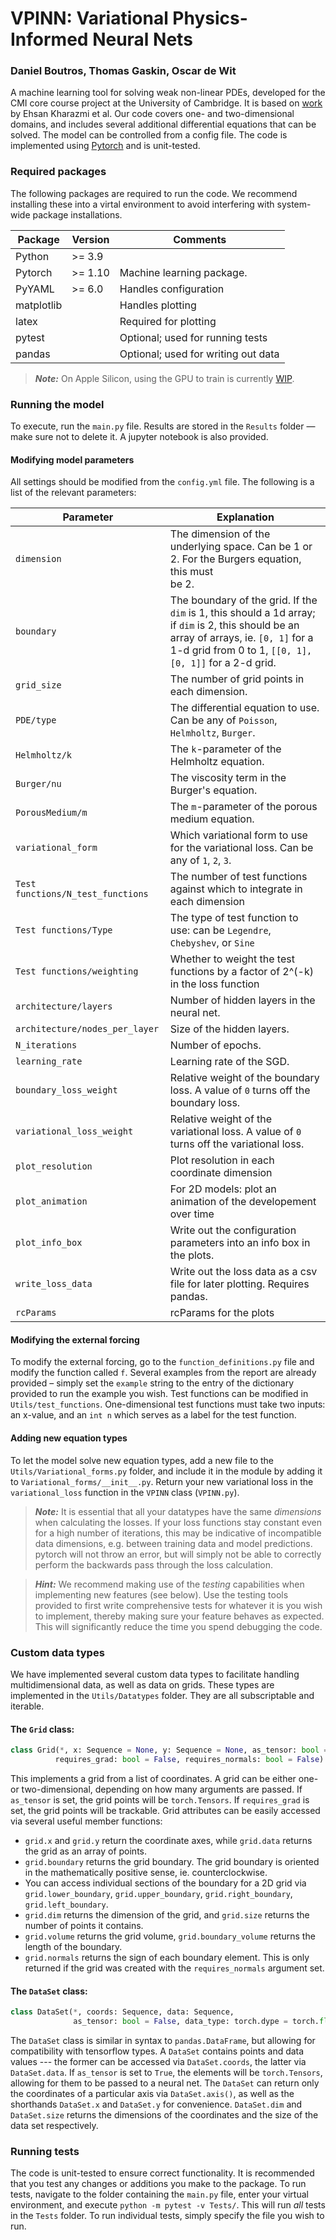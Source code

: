 # VPINN: Variational Physics-Informed Neural Nets 
### Daniel Boutros, Thomas Gaskin, Oscar de Wit

A machine learning tool for solving weak non-linear PDEs, developed for the CMI
core course project at the University of Cambridge. It is based on [work](https://doi.org/10.1016/j.cma.2020.113547)
by Ehsan Kharazmi et al. Our code covers one- and two-dimensional domains,
and includes several additional differential equations that can be solved. The model can be controlled from a config file.
The code is implemented using [Pytorch](https://pytorch.org/tutorials/) and is unit-tested.


### Required packages

The following packages are required to run the code. We recommend installing these
into a virtal environment to avoid interfering with system-wide package installations.

| Package    | Version  | Comments                            |
|------------|----------|-------------------------------------|
| Python     | \>= 3.9  |                                     |
| Pytorch    | \>= 1.10 | Machine learning package.           |
| PyYAML     | \>= 6.0  | Handles configuration               |
| matplotlib |          | Handles plotting                    |
| latex      |          | Required for plotting               |
| pytest     |          | Optional; used for running tests    |
| pandas     |          | Optional; used for writing out data |

> **_Note:_**  On Apple Silicon, using the GPU to train is currently [WIP](https://github.com/pytorch/pytorch/issues/47702).
>
### Running the model
To execute, run the `main.py` file. Results are stored in the `Results` folder — make sure not to delete it.
A jupyter notebook is also provided.
#### Modifying model parameters
All settings should be modified from the `config.yml` file. The following is a list of the relevant parameters:

| Parameter                         | Explanation                                                                                                                                                                                                |
|-----------------------------------|------------------------------------------------------------------------------------------------------------------------------------------------------------------------------------------------------------|
| `dimension`                       | The dimension of the underlying space. Can be 1 or 2. For the Burgers equation, this must <br/>be 2.                                                                                                       |
| `boundary`                        | The boundary of the grid. If the `dim` is 1, this should a 1d array; if `dim` is 2, this should be an array of arrays, ie. ```[0, 1]``` for a 1-d grid from 0 to 1, ```[[0, 1], [0, 1]]``` for a 2-d grid. |
| `grid_size`                       | The number of grid points in each dimension.                                                                                                                                                               |
| `PDE/type`                        | The differential equation to use. Can be any of `Poisson`, `Helmholtz`, `Burger`.                                                                                                                          |
| `Helmholtz/k`                     | The `k`-parameter of the Helmholtz equation.                                                                                                                                                               |
| `Burger/nu`                       | The viscosity term in the Burger's equation.                                                                                                                                                               |
| `PorousMedium/m`                  | The `m`-parameter of the porous medium equation.                                                                                                                                                           |
| `variational_form`                | Which variational form to use for the variational loss. Can be any of `1`, `2`, `3`.                                                                                                                       |
| `Test functions/N_test_functions` | The number of test functions against which to integrate in each dimension                                                                                                                                  |
| `Test functions/Type`             | The type of test function to use: can be `Legendre`, `Chebyshev`, or `Sine`                                                                                                                                |
| `Test functions/weighting`        | Whether to weight the test functions by a factor of 2^(-k) in the loss function                                                                                                                            |
| `architecture/layers`             | Number of hidden layers in the neural net.                                                                                                                                                                 |
| `architecture/nodes_per_layer`    | Size of the hidden layers.                                                                                                                                                                                 |
| `N_iterations`                    | Number of epochs.                                                                                                                                                                                          |
| `learning_rate`                   | Learning rate of the SGD.                                                                                                                                                                                  |
| `boundary_loss_weight`            | Relative weight of the boundary loss. A value of `0` turns off the boundary loss.                                                                                                                          |
| `variational_loss_weight`         | Relative weight of the variational loss. A value of `0` turns off the variational loss.                                                                                                                    |
| `plot_resolution`                 | Plot resolution in each coordinate dimension                                                                                                                                                               |
| `plot_animation`                  | For 2D models: plot an animation of the developement over time                                                                                                                                             |
| `plot_info_box`                   | Write out the configuration parameters into an info box in the plots.                                                                                                                                      |
| `write_loss_data`                 | Write out the loss data as a csv file for later plotting. Requires pandas.                                                                                                                                 |
| `rcParams`                        | rcParams for the plots                                                                                                                                                                                     |

#### Modifying the external forcing
To modify the external forcing, go to the `function_definitions.py` file and modify the function called `f`. Several 
examples from the report are already provided – simply set the `example` string to the entry of the dictionary 
provided to run the example you wish. Test functions can be modified in `Utils/test_functions`. One-dimensional 
test functions must take two inputs: an x-value, and an `int n` which serves as
a label for the test function.

#### Adding new equation types
To let the model solve new equation types, add a new file to the `Utils/Variational_forms.py` folder, and include it in the
module by adding it to `Variational_forms/__init__.py`. Return your new
variational loss in the `variational_loss` function in the `VPINN` class (`VPINN.py`).

> **_Note:_** It is essential that all your datatypes have the same _dimensions_ when calculating
> the losses. If your loss functions stay constant even for a high number of iterations,
> this may be indicative of incompatible data dimensions, e.g. between training data and model
> predictions. pytorch will not throw an error, but will simply not be able to correctly perform
> the backwards pass through the loss calculation.

> **_Hint:_** We recommend making use of the _testing_ capabilities when implementing new
> features (see below). Use the testing tools provided to first write comprehensive tests for whatever it is you wish to implement,
> thereby making sure your feature behaves as expected. This will significantly reduce the time you
> spend debugging the code.
>
### Custom data types

We have implemented several custom data types to facilitate handling
multidimensional data, as well as data on grids. These types are implemented in the `Utils/Datatypes`
folder. They are all subscriptable and iterable.

#### The `Grid` class:
```python
class Grid(*, x: Sequence = None, y: Sequence = None, as_tensor: bool = True, dtype=torch.float,
          requires_grad: bool = False, requires_normals: bool = False)
```
This implements a grid from a list of coordinates. A grid can be either one- or two-dimensional,
depending on how many arguments are passed. If ```as_tensor``` is set, 
the grid points will be `torch.Tensors`. If `requires_grad` is set, the
grid points will be trackable. Grid attributes can be easily accessed via several useful
member functions: 

- ```grid.x``` and ```grid.y``` return the coordinate axes, while ```grid.data```
returns the grid as an array of points. 
- ```grid.boundary``` returns the grid boundary. The grid boundary is oriented in the mathematically positive sense, ie. counterclockwise.
- You can access individual sections of the boundary for a 2D grid via 
```grid.lower_boundary```, ```grid.upper_boundary```, ```grid.right_boundary```, ```grid.left_boundary```.
- ```grid.dim``` returns the
dimension of the grid, and ```grid.size``` returns the number of points it contains. 
- ``grid.volume`` returns the grid volume, ```grid.boundary_volume``` returns the 
length of the boundary.
- ```grid.normals``` returns the sign of each boundary element. This is only returned
if the grid was created with the ```requires_normals``` argument set.


#### The `DataSet` class:
```python
class DataSet(*, coords: Sequence, data: Sequence,
              as_tensor: bool = False, data_type: torch.dype = torch.float)
```
The `DataSet` class is similar in syntax to `pandas.DataFrame`, but allowing for compatibility with
tensorflow types. A `DataSet` contains points and data values --- the former can be accessed via
`DataSet.coords`, the latter via `DataSet.data`. If `as_tensor` is set to `True`, the elements will be
`torch.Tensors`, allowing for them to be passed to a neural net. The `DataSet` can return only the coordinates of
a particular axis via `DataSet.axis()`, as well as the shorthands `DataSet.x` and `DataSet.y` for convenience.
`DataSet.dim` and `DataSet.size` returns the dimensions of the coordinates and the size of the data set respectively.

### Running tests

The code is unit-tested to ensure correct functionality. It is recommended that you test
any changes or additions you make to the package. To run tests, navigate to the folder containing the `main.py` file, enter your
virtual environment, and execute `python -m pytest -v Tests/`. This will run *all* tests in the `Tests` folder.
To run individual tests, simply specify the file you wish to run.
